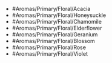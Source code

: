 - #Aromas/Primary/Floral/Acacia
- #Aromas/Primary/Floral/Honeysuckle
- #Aromas/Primary/Floral/Chamomile
- #Aromas/Primary/Floral/Elderflower
- #Aromas/Primary/Floral/Geranium
- #Aromas/Primary/Floral/Blossom
- #Aromas/Primary/Floral/Rose
- #Aromas/Primary/Floral/Violet